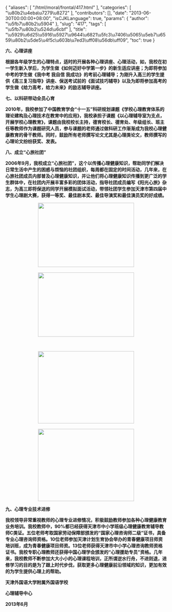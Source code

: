 {
    "aliases": [
        "/html/moral/frontal/417.html"
    ],
    "categories": [
        "\u80b2\u4eba\u7279\u8272"
    ],
    "contributors": [],
    "date": "2013-06-30T00:00:00+08:00",
    "isCJKLanguage": true,
    "params": {
        "author": "\u5fb7\u80b2\u5904"
    },
    "slug": "417",
    "tags": [
        "\u5fb7\u80b2\u524d\u6cbf"
    ],
    "title": "\u5929\u6d25\u5916\u5927\u9644\u6821\u5fc3\u7406\u5065\u5eb7\u6559\u80b2\u5de5\u4f5c\u603b\u7ed3\uff08\u56db\uff09",
    "toc": true
}

**六、心理讲座**




**根据各年级学生的心理特点，适时的开展各种心理讲座、心理活动，如，我校在初一学生新入学后，为学生做《如何迈好中学第一步》的新生适应讲座；为即将参加中考的学生做《我中考 我自信 我成功》的考前心理辅导；为刚升入高三的学生提供《高三复习指导》讲座、保送考试前的《面试技巧辅导》以及为即将参加高考的学生做《给力高考，给力未来》的励志辅导讲座。**




**七、以科研带动全员心育**




**2010年，我校参加了中国教育学会“十一五”科研规划课题《学校心理教育体系的理论建构及心理技术在教育中的应用》，我校承担子课题《以心理辅导室为支点，开展学校心理教育》，课题由我校校长主持，德育校长、德育处、年级组长、班主任等教师作为课题研究人员，参与课题的老师通过做科研工作渐渐成为我校心理健康教育的骨干教师。同时，鼓励所有老师撰写论文尤其是心理类论文，教师撰写的心理论文纷纷获奖、发表。**




**八、成立“心旅社团”**




**2006年9月，我校成立“心旅社团”，这个以传播心理健康知识，帮助同学们解决日常生活中产生的困惑与烦恼的社团组织，每周都在固定的时间活动，几年来，在心旅社团成员内部普及心理健康知识，并让他们将心理健康知识传播到更广泛的学生群体中，在社团内开展丰富多彩的团体活动，指导社团成员编写《阳光心旅》杂志，为高三即将保送的同学开展模拟面试活动，带领社团学生参加天津市第四届中学生心理剧大赛，获得一等奖、最佳剧本奖、最佳导演奖和最佳演员奖的好成绩。**




**<img
    src="https://cdn.tfls.online/mirror/full/65ed04136fa43278ed6f36b08b632ffa55ff73da.jpg"
    style="display:block;margin-left:auto;margin-right:auto;"
    decoding="async"
    fetchpriority="auto"
    loading="lazy"
    height="200"
    width="300"
/> 
<img
    src="https://cdn.tfls.online/mirror/full/26eecac4fc46f811b6133850d22b5d3d6809b6b6.jpg"
    style="display:block;margin-left:auto;margin-right:auto;"
    decoding="async"
    fetchpriority="auto"
    loading="lazy"
    height="200"
    width="300"
/>**




  




**<img
    src="https://cdn.tfls.online/mirror/full/4de1bd027f11b8ca19b513b8937a9b86d3adcf5e.jpg"
    style="display:block;margin-left:auto;margin-right:auto;"
    decoding="async"
    fetchpriority="auto"
    loading="lazy"
    height="225"
    width="300"
/> 
<img
    src="https://cdn.tfls.online/mirror/full/27e3907bccf42fc1e48738096962d1957e45236c.jpg"
    style="display:block;margin-left:auto;margin-right:auto;"
    decoding="async"
    fetchpriority="auto"
    loading="lazy"
    height="225"
    width="300"
/>**




**九、心理专业技术进修**




**我校领导非常重视教师的心理专业进修情况，积极鼓励教师参加各种心理健康教育业务培训。我校教师中，90%都已经获得天津市中小学班级心理健康教育辅导教师C类证。五位老师考取国家劳动保障部颁发的“国家心理咨询师二级”证书，具备专业心理咨询师资格。10位老师参加天津计划生育协会举办的青春健康项目师资培训班，成为青春健康项目师资。13位老师获得天津市中小学心理咨询教师资格证书。我校专职心理教师还获得中国心理学会颁发的“心理援助专员”资格。几年来，我校教师不断参加大大小小的心理课程培训，正所谓逆水行舟，不进则退，进修学习的目的是为了跟上时代步伐，获取更多心理健康前沿领域的知识，更加有效的为学生提供心理上的帮助。**














**天津外国语大学附属外国语学校**




**心理辅导中心**




**2013年6月**



